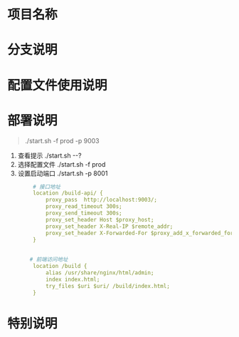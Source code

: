 # 项目名称


# 分支说明

# 配置文件使用说明

# 部署说明


> ./start.sh -f prod -p 9003
1. 查看提示 ./start.sh --?
2. 选择配置文件 ./start.sh -f prod
3. 设置启动端口 ./start.sh -p 8001



```yaml
        # 接口地址
        location /build-api/ {
			proxy_pass  http://localhost:9003/;
			proxy_read_timeout 300s;
			proxy_send_timeout 300s;		
			proxy_set_header Host $proxy_host;
			proxy_set_header X-Real-IP $remote_addr;
			proxy_set_header X-Forwarded-For $proxy_add_x_forwarded_for;
	    }
	   
	   	    
	   # 前端访问地址
		location /build {
			alias /usr/share/nginx/html/admin;
			index index.html;
			try_files $uri $uri/ /build/index.html;
		}
```        


# 特别说明    
